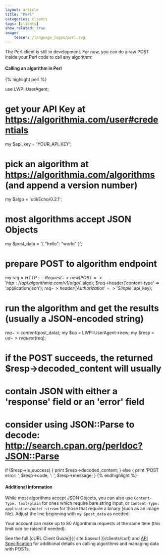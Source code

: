 ```yaml
---
layout: article
title: "Perl"
categories: clients
tags: [clients]
show_related: true
image:
    teaser: /language_logos/perl.svg
---
```


The Perl client is still in development.  For now, you can do a raw POST inside your Perl code to call any algorithm:

#### Calling an algorithm in Perl

{% highlight perl %}
  
use LWP::UserAgent;

# get your API Key at https://algorithmia.com/user#credentials
my $api_key = 'YOUR_API_KEY';

# pick an algorithm at https://algorithmia.com/algorithms (and append a version number)
my $algo = 'util/Echo/0.2.1';

# most algorithms accept JSON Objects
my $post_data = '{ "hello": "world" }';

# prepare POST to algorithm endpoint
my $req = HTTP::Request->new(POST => 'http://api.algorithmia.com/v1/algo/'.$algo);
$req->header('content-type' => 'application/json');
$req->header('Authorization' => 'Simple '.$api_key);

# run the algorithm and get the results (usually a JSON-encoded string)
$req->content($post_data);
my $ua = LWP::UserAgent->new;
my $resp = $ua->request($req);

# if the POST succeeds, the returned $resp->decoded_content will usually
# contain JSON with either a 'response' field or an 'error' field
# consider using JSON::Parse to decode: http://search.cpan.org/perldoc?JSON::Parse
if ($resp->is_success) {
    print $resp->decoded_content;
} else {
    print 'POST error: ', $resp->code, ': ', $resp->message;
}
{% endhighlight %}

#### Additional information

While most algorithms accept JSON Objects, you can also use `Content-Type: text/plain` for ones which require bare string input, or `Content-Type: application/octet-stream` for those that require a binary (such as an image file). Adjust the line beginning with `my $post_data` as needed.

Your account can make up to 80 Algorithmia requests at the same time (this limit <a onclick="Intercom('show')">can be raised</a> if needed).

See the full [cURL Client Guide]({{ site.baseurl }}/clients/curl) and [API Specification](http://docs.algorithmia.com/#api-specification) for additional details
on calling algorithms and managing data with POSTs.
